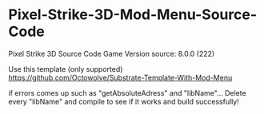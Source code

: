 # Pixel-Strike-3D-Mod-Menu-Source-Code
Pixel Strike 3D Source Code
Game Version source: 8.0.0 (222)

Use this template (only supported)
https://github.com/Octowolve/Substrate-Template-With-Mod-Menu

if errors comes up such as "getAbsoluteAdress" and "libName"... Delete every "libName" and compile to see if it works and build successfully!
